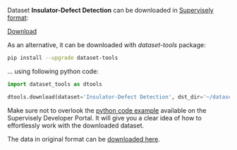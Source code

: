 Dataset **Insulator-Defect Detection** can be downloaded in [Supervisely format](https://developer.supervisely.com/api-references/supervisely-annotation-json-format):

 [Download](https://assets.supervisely.com/supervisely-supervisely-assets-public/teams_storage/o/4/X8/8GCL0IgV78Lb16lBT37fWDIQogk5U7PsmTpmykLUmFmHa3X2DmKElb0hy3wxGzTl3sNeyXuqIPHHADMKBz45ltvzO3GDkgYcbEYi9x8dMOkLb6dB2Qkj4CYxj8ew.tar)

As an alternative, it can be downloaded with *dataset-tools* package:
``` bash
pip install --upgrade dataset-tools
```

... using following python code:
``` python
import dataset_tools as dtools

dtools.download(dataset='Insulator-Defect Detection', dst_dir='~/dataset-ninja/')
```
Make sure not to overlook the [python code example](https://developer.supervisely.com/getting-started/python-sdk-tutorials/iterate-over-a-local-project) available on the Supervisely Developer Portal. It will give you a clear idea of how to effortlessly work with the downloaded dataset.

The data in original format can be [downloaded here](https://figshare.com/ndownloader/files/37587370).